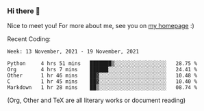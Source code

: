 ### Hi there 👋

Nice to meet you! For more about me, see you on [my homepage](https://jiayipan.me) :)


Recent Coding:
<!--START_SECTION:waka-->
```text
Week: 13 November, 2021 - 19 November, 2021

Python     4 hrs 51 mins   ███████▒░░░░░░░░░░░░░░░░░   28.75 % 
Org        4 hrs 7 mins    ██████░░░░░░░░░░░░░░░░░░░   24.41 % 
Other      1 hr 46 mins    ██▓░░░░░░░░░░░░░░░░░░░░░░   10.48 % 
C          1 hr 45 mins    ██▓░░░░░░░░░░░░░░░░░░░░░░   10.40 % 
Markdown   1 hr 28 mins    ██▒░░░░░░░░░░░░░░░░░░░░░░   08.74 % 
```
<!--END_SECTION:waka-->
(Org, Other and TeX are all literary works or document reading)
